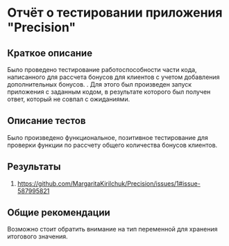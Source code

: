 # Отчёт о тестировании приложения "Precision"

## Краткое описание

Было проведено тестирование работоспособности части кода, написанного для рассчета бонусов для клиентов с учетом добавления дополнительных бонусов. . 
Для этого был произведен запуск приложения с заданным кодом, в результате которого был получен ответ, который не совпал с ожиданиями. 

## Описание тестов

Было произведено функциональное, позитивное тестирование для проверки функции по рассчету общего количества бонусов клиентов. 

## Результаты

1. https://github.com/MargaritaKirilchuk/Precision/issues/1#issue-587995821

## Общие рекомендации

Возможно стоит обратить внимание на тип переменной для хранения итогового значения. 
